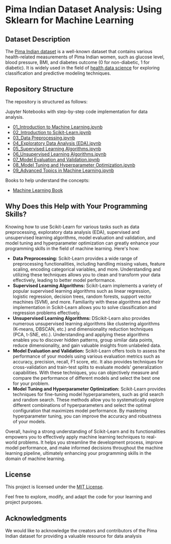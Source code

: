 # Pima Indian Dataset Analysis: Using Sklearn for Machine Learning


## Dataset Description

The [Pima Indian dataset](https://github.com/cloudpedagogy/data-science-programming/blob/main/books/Pima_Indian_Dataset.ipynb) is a well-known dataset that contains various health-related measurements of Pima Indian women, such as glucose level, blood pressure, BMI, and diabetes outcome (0 for non-diabetic, 1 for diabetic). It is widely used in the field of [health data science](https://github.com/cloudpedagogy/data-science-programming/blob/main/books/Health_Data_Science.ipynb) for exploring classification and predictive modeling techniques.

## Repository Structure
The repository is structured as follows:

 Jupyter Notebooks with step-by-step code implementation for data analysis.
  - [01_Introduction to Machine Learning.ipynb](https://github.com/cloudpedagogy/data-science-programming/blob/main/machine-learning-scikit-learn/01_Introduction_to_Machine_Learning.ipynb)
  - [02_Introduction to Scikit-Learn.ipynb](https://github.com/cloudpedagogy/data-science-programming/blob/main/machine-learning-scikit-learn/02_Introduction_to_Scikit_Learn.ipynb)
  - [03_Data Preprocessing.ipynb](https://github.com/cloudpedagogy/data-science-programming/blob/main/machine-learning-scikit-learn/03_Data_Preprocessing.ipynb)
  - [04_Exploratory Data Analysis (EDA).ipynb](https://github.com/cloudpedagogy/data-science-programming/blob/main/machine-learning-scikit-learn/04_Exploratory_Data_Analysis_(EDA).ipynb)
  - [05_Supervised Learning Algorithms.ipynb](https://github.com/cloudpedagogy/data-science-programming/blob/main/machine-learning-scikit-learn/05_Supervised_Learning_Algorithms.ipynb)
  - [06_Unsupervised Learning Algorithms.ipynb](https://github.com/cloudpedagogy/data-science-programming/blob/main/machine-learning-scikit-learn/06_Unsupervised_Learning_Algorithms.ipynb)
  - [07_Model Evaluation and Validation.ipynb](https://github.com/cloudpedagogy/data-science-programming/blob/main/machine-learning-scikit-learn/07_Model_Evaluation_and_Validation.ipynb)
  - [08_Model Tuning and Hyperparameter Optimization.ipynb](https://github.com/cloudpedagogy/data-science-programming/blob/main/machine-learning-scikit-learn/08_Model_Tuning_and_Hyperparameter_Optimization.ipynb)
  - [09_Advanced Topics in Machine Learning.ipynb](https://github.com/cloudpedagogy/data-science-programming/blob/main/machine-learning-scikit-learn/09_Advanced_Topics_in_Machine_Learning.ipynb)

Books to help understand the concepts:
  - [Machine Learning Book](https://github.com/cloudpedagogy/data-science-programming/blob/main/books/Machine_Learning.ipynb)

## Why Does this Help with Your Programming Skills?
Knowing how to use Scikit-Learn for various tasks such as data preprocessing, exploratory data analysis (EDA), supervised and unsupervised learning algorithms, model evaluation and validation, and model tuning and hyperparameter optimization can greatly enhance your programming skills in the field of machine learning. Here's how:

- **Data Preprocessing:** Scikit-Learn provides a wide range of preprocessing functionalities, including handling missing values, feature scaling, encoding categorical variables, and more. Understanding and utilizing these techniques allows you to clean and transform your data effectively, leading to better model performance.
- **Supervised Learning Algorithms:** Scikit-Learn implements a variety of popular supervised learning algorithms such as linear regression, logistic regression, decision trees, random forests, support vector machines (SVM), and more. Familiarity with these algorithms and their implementation in Scikit-Learn allows you to solve classification and regression problems effectively.
- **Unsupervised Learning Algorithms:** DScikit-Learn also provides numerous unsupervised learning algorithms like clustering algorithms (K-means, DBSCAN, etc.) and dimensionality reduction techniques (PCA, t-SNE, etc.). Understanding and applying these algorithms enables you to discover hidden patterns, group similar data points, reduce dimensionality, and gain valuable insights from unlabeled data.
- **Model Evaluation and Validation:** Scikit-Learn offers tools to assess the performance of your models using various evaluation metrics such as accuracy, precision, recall, F1 score, etc. It also provides techniques for cross-validation and train-test splits to evaluate models' generalization capabilities. With these techniques, you can objectively measure and compare the performance of different models and select the best one for your problem.
- **Model Tuning and Hyperparameter Optimization:** Scikit-Learn provides techniques for fine-tuning model hyperparameters, such as grid search and random search. These methods allow you to systematically explore different combinations of hyperparameters and select the optimal configuration that maximizes model performance. By mastering hyperparameter tuning, you can improve the accuracy and robustness of your models.

Overall, having a strong understanding of Scikit-Learn and its functionalities empowers you to effectively apply machine learning techniques to real-world problems. It helps you streamline the development process, improve model performance, and make informed decisions throughout the machine learning pipeline, ultimately enhancing your programming skills in the domain of machine learning.

## License
This project is licensed under the [MIT License](LICENSE).

Feel free to explore, modify, and adapt the code for your learning and project purposes.

## Acknowledgments
We would like to acknowledge the creators and contributors of the Pima Indian dataset for providing a valuable resource for data analysis

